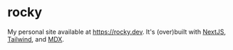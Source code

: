 # rocky

My personal site available at https://rocky.dev. It's (over)built with [NextJS](https://nextjs.org/), [Tailwind](https://tailwindcss.com/), and [MDX](https://mdxjs.com/).
